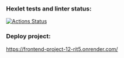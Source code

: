 ### Hexlet tests and linter status:
[![Actions Status](https://github.com/wispard1/frontend-project-12/actions/workflows/hexlet-check.yml/badge.svg)](https://github.com/wispard1/frontend-project-12/actions)
### Deploy project:
https://frontend-project-12-rit5.onrender.com/